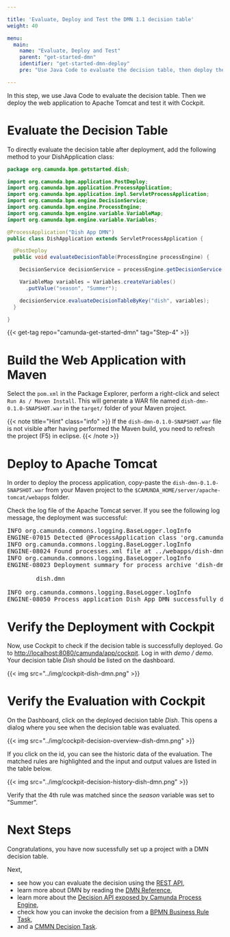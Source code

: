 ```yaml
---

title: 'Evaluate, Deploy and Test the DMN 1.1 decision table'
weight: 40

menu:
  main:
    name: "Evaluate, Deploy and Test"
    parent: "get-started-dmn"
    identifier: "get-started-dmn-deploy"
    pre: "Use Java Code to evaluate the decision table, then deploy the web application to Apache Tomcat and test it with Cockpit."

---
```


In this step, we use Java Code to evaluate the decision table. Then we deploy the web application to Apache Tomcat and test it with Cockpit.

# Evaluate the Decision Table

To directly evaluate the decision table after deployment, add the following method to your DishApplication class:

```java
package org.camunda.bpm.getstarted.dish;

import org.camunda.bpm.application.PostDeploy;
import org.camunda.bpm.application.ProcessApplication;
import org.camunda.bpm.application.impl.ServletProcessApplication;
import org.camunda.bpm.engine.DecisionService;
import org.camunda.bpm.engine.ProcessEngine;
import org.camunda.bpm.engine.variable.VariableMap;
import org.camunda.bpm.engine.variable.Variables;

@ProcessApplication("Dish App DMN")
public class DishApplication extends ServletProcessApplication {

  @PostDeploy
  public void evaluateDecisionTable(ProcessEngine processEngine) {

    DecisionService decisionService = processEngine.getDecisionService();

    VariableMap variables = Variables.createVariables()
      .putValue("season", "Summer");

    decisionService.evaluateDecisionTableByKey("dish", variables);
  }

}
```

{{< get-tag repo="camunda-get-started-dmn" tag="Step-4" >}}

# Build the Web Application with Maven

Select the `pom.xml` in the Package Explorer, perform a right-click and select `Run As / Maven Install`. This will generate a WAR file named `dish-dmn-0.1.0-SNAPSHOT.war` in the `target/` folder of your Maven project.

{{< note title="Hint" class="info" >}}
If the `dish-dmn-0.1.0-SNAPSHOT.war` file is not visible after having performed the Maven build, you need to refresh the project (F5) in eclipse.
{{< /note >}}


# Deploy to Apache Tomcat

In order to deploy the process application, copy-paste the `dish-dmn-0.1.0-SNAPSHOT.war` from your Maven project to the `$CAMUNDA_HOME/server/apache-tomcat/webapps` folder.

Check the log file of the Apache Tomcat server. If you see the following log message, the deployment was successful:

<pre class="console">
INFO org.camunda.commons.logging.BaseLogger.logInfo
ENGINE-07015 Detected @ProcessApplication class 'org.camunda.bpm.getstarted.dish.DishApplication'
INFO org.camunda.commons.logging.BaseLogger.logInfo
ENGINE-08024 Found processes.xml file at ../webapps/dish-dmn-0.1.0-SNAPSHOT/WEB-INF/classes/META-INF/processes.xml
INFO org.camunda.commons.logging.BaseLogger.logInfo
ENGINE-08023 Deployment summary for process archive 'dish-dmn':

        dish.dmn

INFO org.camunda.commons.logging.BaseLogger.logInfo
ENGINE-08050 Process application Dish App DMN successfully deployed
</pre>


# Verify the Deployment with Cockpit

Now, use Cockpit to check if the decision table is successfully deployed. Go to [http://localhost:8080/camunda/app/cockpit](http://localhost:8080/camunda/app/cockpit). Log in with *demo / demo*. Your decision table *Dish* should be listed on the dashboard.

{{< img src="../img/cockpit-dish-dmn.png" >}}


# Verify the Evaluation with Cockpit

On the Dashboard, click on the deployed decision table *Dish*. This opens a dialog where you see when the decision table was evaluated. 

{{< img src="../img/cockpit-decision-overview-dish-dmn.png" >}}

If you click on the id, you can see the historic data of the evaluation. The matched rules are highlighted and the input and output values are listed in the table below.

{{< img src="../img/cockpit-decision-history-dish-dmn.png" >}}

Verify that the 4th rule was matched since the *season* variable was set to "Summer".

# Next Steps

Congratulations, you have now sucessfully set up a project with a DMN decision table.

Next,

* see how you can evaluate the decision using the [REST API](/manual/reference/rest/decision-definition/post-evaluate/),
* learn more about DMN by reading the [DMN Reference](/manual/reference/dmn11/),
* learn more about the [Decision API exposed by Camunda Process Engine](/manual/user-guide/process-engine/decisions/),
* check how you can invoke the decision from a [BPMN Business Rule Task](/manual/reference/bpmn20/tasks/business-rule-task/),
* and a [CMMN Decision Task](/manual/reference/cmmn11/tasks/decision-task/).
